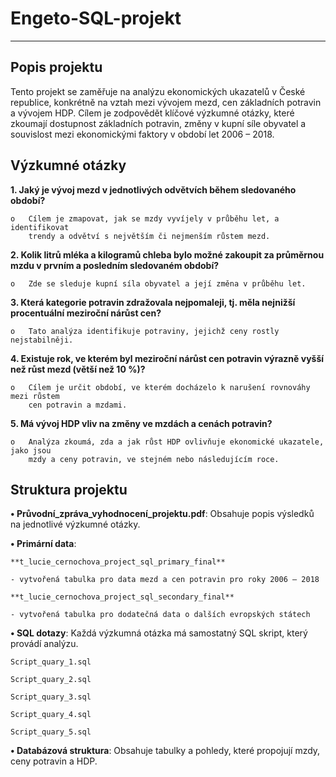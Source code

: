 # Engeto-SQL-projekt
---
## Popis projektu

Tento projekt se zaměřuje na analýzu ekonomických ukazatelů v České republice, konkrétně 
na vztah mezi vývojem mezd, cen základních potravin a vývojem HDP. Cílem je zodpovědět 
klíčové výzkumné otázky, které zkoumají dostupnost základních potravin, změny v kupní síle 
obyvatel a souvislost mezi ekonomickými faktory v období let 2006 – 2018.

## Výzkumné otázky

**1.	Jaký je vývoj mezd v jednotlivých odvětvích během sledovaného období?**
	
	o	Cílem je zmapovat, jak se mzdy vyvíjely v průběhu let, a identifikovat 
		trendy a odvětví s největším či nejmenším růstem mezd.

**2.	Kolik litrů mléka a kilogramů chleba bylo možné zakoupit za průměrnou mzdu 
	v prvním a posledním sledovaném období?**

	o	Zde se sleduje kupní síla obyvatel a její změna v průběhu let.

**3.	Která kategorie potravin zdražovala nejpomaleji, tj. měla nejnižší procentuální 
	meziroční nárůst cen?**

	o	Tato analýza identifikuje potraviny, jejichž ceny rostly nejstabilněji.

**4.	Existuje rok, ve kterém byl meziroční nárůst cen potravin výrazně vyšší než růst 
	mezd (větší než 10 %)?**

	o	Cílem je určit období, ve kterém docházelo k narušení rovnováhy mezi růstem 
		cen potravin a mzdami.

**5.	Má vývoj HDP vliv na změny ve mzdách a cenách potravin?**

	o	Analýza zkoumá, zda a jak růst HDP ovlivňuje ekonomické ukazatele, jako jsou 
		mzdy a ceny potravin, ve stejném nebo následujícím roce.

## Struktura projektu

**•	Průvodní_zpráva_vyhodnocení_projektu.pdf**: Obsahuje popis výsledků na jednotlivé
	výzkumné otázky.

**•	Primární data**: 

	**t_lucie_cernochova_project_sql_primary_final**

	- vytvořená tabulka pro data mezd a cen potravin pro roky 2006 – 2018

	**t_lucie_cernochova_project_sql_secondary_final**

	- vytvořená tabulka pro dodatečná data o dalších evropských státech

**•	SQL dotazy**: Každá výzkumná otázka má samostatný SQL skript, který provádí analýzu. 

	Script_quary_1.sql

	Script_quary_2.sql

	Script_quary_3.sql

	Script_quary_4.sql

	Script_quary_5.sql

**•	Databázová struktura**: Obsahuje tabulky a pohledy, které propojují mzdy, 
	ceny potravin a HDP.